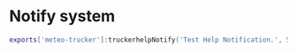 # Notify system

```lua
exports['meteo-trucker']:truckerhelpNotify('Test Help Notification.', 5000)
```
